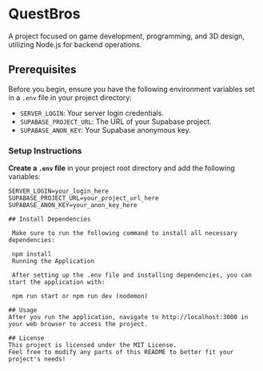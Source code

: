 # QuestBros

A project focused on game development, programming, and 3D design, utilizing Node.js for backend operations.

## Prerequisites

Before you begin, ensure you have the following environment variables set in a `.env` file in your project directory:

- `SERVER_LOGIN`: Your server login credentials.
- `SUPABASE_PROJECT_URL`: The URL of your Supabase project.
- `SUPABASE_ANON_KEY`: Your Supabase anonymous key.

### Setup Instructions

**Create a `.env` file** in your project root directory and add the following variables:

   ```plaintext
   SERVER_LOGIN=your_login_here
   SUPABASE_PROJECT_URL=your_project_url_here
   SUPABASE_ANON_KEY=your_anon_key_here

## Install Dependencies

    Make sure to run the following command to install all necessary dependencies:

    npm install
    Running the Application

    After setting up the .env file and installing dependencies, you can start the application with:

    npm run start or npm run dev (nodemon)

## Usage
After you run the application, navigate to http://localhost:3000 in your web browser to access the project.

## License
This project is licensed under the MIT License.
Feel free to modify any parts of this README to better fit your project's needs!